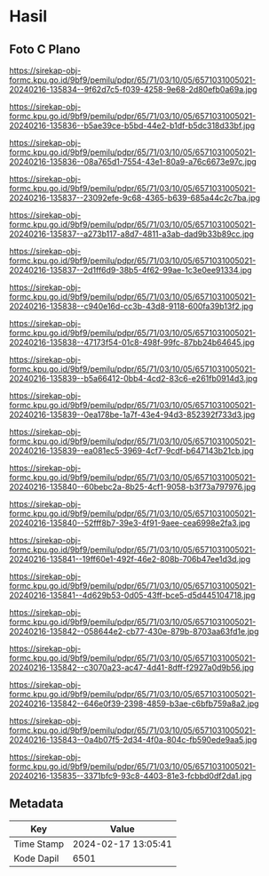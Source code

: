 # Hasil

## Foto C Plano

https://sirekap-obj-formc.kpu.go.id/9bf9/pemilu/pdpr/65/71/03/10/05/6571031005021-20240216-135834--9f62d7c5-f039-4258-9e68-2d80efb0a69a.jpg

https://sirekap-obj-formc.kpu.go.id/9bf9/pemilu/pdpr/65/71/03/10/05/6571031005021-20240216-135836--b5ae39ce-b5bd-44e2-b1df-b5dc318d33bf.jpg

https://sirekap-obj-formc.kpu.go.id/9bf9/pemilu/pdpr/65/71/03/10/05/6571031005021-20240216-135836--08a765d1-7554-43e1-80a9-a76c6673e97c.jpg

https://sirekap-obj-formc.kpu.go.id/9bf9/pemilu/pdpr/65/71/03/10/05/6571031005021-20240216-135837--23092efe-9c68-4365-b639-685a44c2c7ba.jpg

https://sirekap-obj-formc.kpu.go.id/9bf9/pemilu/pdpr/65/71/03/10/05/6571031005021-20240216-135837--a273b117-a8d7-4811-a3ab-dad9b33b89cc.jpg

https://sirekap-obj-formc.kpu.go.id/9bf9/pemilu/pdpr/65/71/03/10/05/6571031005021-20240216-135837--2d1ff6d9-38b5-4f62-99ae-1c3e0ee91334.jpg

https://sirekap-obj-formc.kpu.go.id/9bf9/pemilu/pdpr/65/71/03/10/05/6571031005021-20240216-135838--c940e16d-cc3b-43d8-9118-600fa39b13f2.jpg

https://sirekap-obj-formc.kpu.go.id/9bf9/pemilu/pdpr/65/71/03/10/05/6571031005021-20240216-135838--47173f54-01c8-498f-99fc-87bb24b64645.jpg

https://sirekap-obj-formc.kpu.go.id/9bf9/pemilu/pdpr/65/71/03/10/05/6571031005021-20240216-135839--b5a66412-0bb4-4cd2-83c6-e261fb0914d3.jpg

https://sirekap-obj-formc.kpu.go.id/9bf9/pemilu/pdpr/65/71/03/10/05/6571031005021-20240216-135839--0ea178be-1a7f-43e4-94d3-852392f733d3.jpg

https://sirekap-obj-formc.kpu.go.id/9bf9/pemilu/pdpr/65/71/03/10/05/6571031005021-20240216-135839--ea081ec5-3969-4cf7-9cdf-b647143b21cb.jpg

https://sirekap-obj-formc.kpu.go.id/9bf9/pemilu/pdpr/65/71/03/10/05/6571031005021-20240216-135840--60bebc2a-8b25-4cf1-9058-b3f73a797976.jpg

https://sirekap-obj-formc.kpu.go.id/9bf9/pemilu/pdpr/65/71/03/10/05/6571031005021-20240216-135840--52fff8b7-39e3-4f91-9aee-cea6998e2fa3.jpg

https://sirekap-obj-formc.kpu.go.id/9bf9/pemilu/pdpr/65/71/03/10/05/6571031005021-20240216-135841--19ff60e1-492f-46e2-808b-706b47ee1d3d.jpg

https://sirekap-obj-formc.kpu.go.id/9bf9/pemilu/pdpr/65/71/03/10/05/6571031005021-20240216-135841--4d629b53-0d05-43ff-bce5-d5d445104718.jpg

https://sirekap-obj-formc.kpu.go.id/9bf9/pemilu/pdpr/65/71/03/10/05/6571031005021-20240216-135842--058644e2-cb77-430e-879b-8703aa63fd1e.jpg

https://sirekap-obj-formc.kpu.go.id/9bf9/pemilu/pdpr/65/71/03/10/05/6571031005021-20240216-135842--c3070a23-ac47-4d41-8dff-f2927a0d9b56.jpg

https://sirekap-obj-formc.kpu.go.id/9bf9/pemilu/pdpr/65/71/03/10/05/6571031005021-20240216-135842--646e0f39-2398-4859-b3ae-c6bfb759a8a2.jpg

https://sirekap-obj-formc.kpu.go.id/9bf9/pemilu/pdpr/65/71/03/10/05/6571031005021-20240216-135843--0a4b07f5-2d34-4f0a-804c-fb590ede9aa5.jpg

https://sirekap-obj-formc.kpu.go.id/9bf9/pemilu/pdpr/65/71/03/10/05/6571031005021-20240216-135835--3371bfc9-93c8-4403-81e3-fcbbd0df2da1.jpg


## Metadata

| Key        | Value               |
| ---------- | ------------------- |
| Time Stamp | 2024-02-17 13:05:41 |
| Kode Dapil | 6501                |



